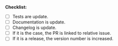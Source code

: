 **Checklist:**

- [ ] Tests are update.
- [ ] Documentation is update.
- [ ] Changelog is update.
- [ ] If it is the case, the PR is linked to relative issue.
- [ ] If it is a release, the version number is increased.